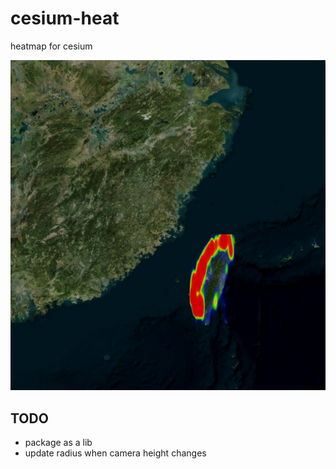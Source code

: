 # cesium-heat

heatmap for cesium

![screenshot](./screenshot.png)

## TODO

- package as a lib
- update radius when camera height changes